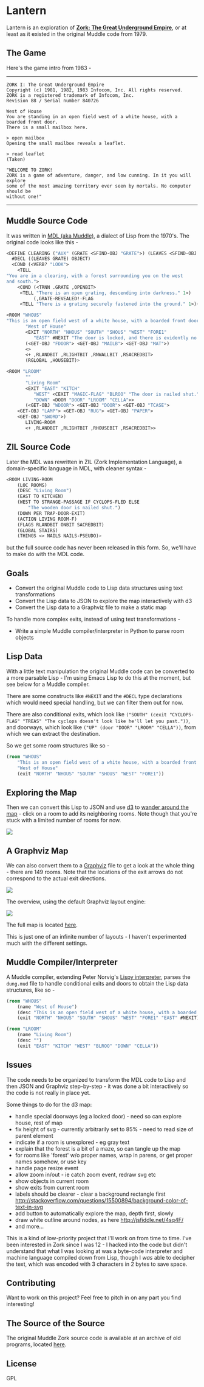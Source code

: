 
# Lantern

Lantern is an exploration of **[Zork: The Great Underground Empire][zork]**, or
at least as it existed in the original Muddle code from 1979.


## The Game

Here's the game intro from 1983 -

----

```
ZORK I: The Great Underground Empire
Copyright (c) 1981, 1982, 1983 Infocom, Inc. All rights reserved.
ZORK is a registered trademark of Infocom, Inc.
Revision 88 / Serial number 840726

West of House
You are standing in an open field west of a white house, with a boarded front door.
There is a small mailbox here.

> open mailbox
Opening the small mailbox reveals a leaflet.

> read leaflet
(Taken)

"WELCOME TO ZORK!
ZORK is a game of adventure, danger, and low cunning. In it you will explore
some of the most amazing territory ever seen by mortals. No computer should be
without one!"
```

----

## Muddle Source Code

It was written in [MDL (aka Muddle)](muddle), a dialect of Lisp from the 1970's.
The original code looks like this -

```lisp
<DEFINE CLEARING ("AUX" (GRATE <SFIND-OBJ "GRATE">) (LEAVES <SFIND-OBJ "LEAVE">))
  #DECL ((LEAVES GRATE) OBJECT)
  <COND (<VERB? "LOOK">
    <TELL
"You are in a clearing, with a forest surrounding you on the west
and south.">
    <COND (<TRNN .GRATE ,OPENBIT>
     <TELL "There is an open grating, descending into darkness." 1>)
          (,GRATE-REVEALED!-FLAG
     <TELL "There is a grating securely fastened into the ground." 1>)>)>>

<ROOM "WHOUS"
"This is an open field west of a white house, with a boarded front door."
       "West of House"
       <EXIT "NORTH" "NHOUS" "SOUTH" "SHOUS" "WEST" "FORE1"
	      "EAST" #NEXIT "The door is locked, and there is evidently no key.">
       (<GET-OBJ "FDOOR"> <GET-OBJ "MAILB"> <GET-OBJ "MAT">)
       <>
       <+ ,RLANDBIT ,RLIGHTBIT ,RNWALLBIT ,RSACREDBIT>
       (RGLOBAL ,HOUSEBIT)>

<ROOM "LROOM"
       ""
       "Living Room"
       <EXIT "EAST" "KITCH"
	      "WEST" <CEXIT "MAGIC-FLAG" "BLROO" "The door is nailed shut.">
	      "DOWN" <DOOR "DOOR" "LROOM" "CELLA">>
       (<GET-OBJ "WDOOR"> <GET-OBJ "DOOR"> <GET-OBJ "TCASE">
	<GET-OBJ "LAMP"> <GET-OBJ "RUG"> <GET-OBJ "PAPER">
	<GET-OBJ "SWORD">)
       LIVING-ROOM
       <+ ,RLANDBIT ,RLIGHTBIT ,RHOUSEBIT ,RSACREDBIT>>
```


## ZIL Source Code

Later the MDL was rewritten in ZIL (Zork Implementation Language), a
domain-specific language in MDL, with cleaner syntax -

```lisp
<ROOM LIVING-ROOM
    (LOC ROOMS)
    (DESC "Living Room")
    (EAST TO KITCHEN)
    (WEST TO STRANGE-PASSAGE IF CYCLOPS-FLED ELSE
        "The wooden door is nailed shut.")
    (DOWN PER TRAP-DOOR-EXIT)
    (ACTION LIVING ROOM-F)
    (FLAGS RLANDBIT ONBIT SACREDBIT)
    (GLOBAL STAIRS)
    (THINGS <> NAILS NAILS-PSEUDO)>
```

but the full source code has never been released in this form. So, we'll have to
make do with the MDL code.


## Goals

- Convert the original Muddle code to Lisp data structures using text transformations
- Convert the Lisp data to JSON to explore the map interactively with d3
- Convert the Lisp data to a Graphviz file to make a static map

To handle more complex exits, instead of using text transformations -

- Write a simple Muddle compiler/interpreter in Python to parse room objects


## Lisp Data

With a little text manipulation the original Muddle code can be converted to a
more parsable Lisp - I'm using Emacs Lisp to do this at the moment, but see
below for a Muddle compiler.

There are some constructs like `#NEXIT` and the `#DECL` type
declarations which would need special handling, but we can filter them out for
now.

There are also conditional exits, which look like
`("SOUTH" (cexit "CYCLOPS-FLAG" "TREAS" "The cyclops doesn't look like he'll let you past."))`,
and doorways, which look like `("UP" (door "DOOR" "LROOM" "CELLA"))`, from which
we can extract the destination.

So we get some room structures like so -

```lisp
(room "WHOUS"
    "This is an open field west of a white house, with a boarded front door."
    "West of House"
    (exit "NORTH" "NHOUS" "SOUTH" "SHOUS" "WEST" "FORE1"))
```


## Exploring the Map

Then we can convert this Lisp to JSON and use [d3][d3] to
[wander around the map](http://bburns.github.io/Lantern) - click on a room to
add its neighboring rooms. Note though that you're stuck with a limited number
of rooms for now.

<img src="images/lantern2016-11-22_800.png" />


## A Graphviz Map

We can also convert them to a [Graphviz][graphviz] file to get a look at the
whole thing - there are 149 rooms. Note that the locations of the exit arrows do
not correspond to the actual exit directions.

<!-- <img src="images/zork2200_crop700.png" /> -->
<img src="images/zork3000_crop560.png" />

The overview, using the default Graphviz layout engine:

<img src="images/zork2200_scale700.png" />

The full map is located [here](images/zork2200.png).

This is just one of an infinite number of layouts - I haven't experimented much
with the different settings.


## Muddle Compiler/Interpreter

A Muddle compiler, extending Peter Norvig's [Lispy interpreter][lispy], parses
the `dung.mud` file to handle conditional exits and doors to obtain the Lisp data
structures, like so -

```lisp
(room "WHOUS"
    (name "West of House")
    (desc "This is an open field west of a white house, with a boarded front door.")
    (exit "NORTH" "NHOUS" "SOUTH" "SHOUS" "WEST" "FORE1" "EAST" #NEXIT))

(room "LROOM"
    (name "Living Room")
    (desc "")
    (exit "EAST" "KITCH" "WEST" "BLROO" "DOWN" "CELLA"))
```



[lispy]: http://norvig.com/lispy.html


## Issues

The code needs to be organized to transform the MDL code to Lisp and then JSON
and Graphviz step-by-step - it was done a bit interactively so the code is not
really in place yet.

Some things to do for the d3 map:

- handle special doorways (eg a locked door) - need so can explore house, rest of map
- fix height of svg - currently arbitrarily set to 85% - need to read size of parent element
- indicate if a room is unexplored - eg gray text
- explain that the forest is a bit of a maze, so can tangle up the map
- for rooms like 'forest' w/o proper names, wrap in parens, or get proper names somehow, or use key
- handle page resize event
- allow zoom in/out - ie catch zoom event, redraw svg etc
- show objects in current room
- show exits from current room
- labels should be clearer - clear a background rectangle first http://stackoverflow.com/questions/15500894/background-color-of-text-in-svg
- add button to automatically explore the map, depth first, slowly
- draw white outline around nodes, as here http://jsfiddle.net/4sq4F/
- and more...

This is a kind of low-priority project that I'll work on from time to time. I've
been interested in Zork since I was 12 - I hacked into the code but didn't
understand that what I was looking at was a byte-code interpreter and machine
language compiled down from Lisp, though I *was* able to decipher the text,
which was encoded with 3 characters in 2 bytes to save space.


## Contributing

Want to work on this project? Feel free to pitch in on any part you find interesting!


## The Source of the Source

The original Muddle Zork source code is available at an archive of old programs,
located [here][source].


## License

GPL



[zork]: http://en.wikipedia.org/wiki/Zork/
[muddle]: http://en.wikipedia.org/wiki/MDL_programming_language
[graphviz]: http://www.graphviz.org/
[d3]: https://d3js.org/
[source]: http://simh.trailing-edge.com/software.html


